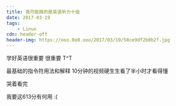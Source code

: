 ```yaml
---
title: 我可能报的是英语听力十级
date: 2017-03-19
tags:
	- Linux
cdn: header-off
header-img: https://ooo.0o0.ooo/2017/03/19/58ce9df2b0b2f.jpg
---
```

学好英语很重要 很重要 T^T

最基础的指令符用法和解释 10分钟的视频硬生生看了半小时才看得懂

哭着看完

我要这613分有何用 :(